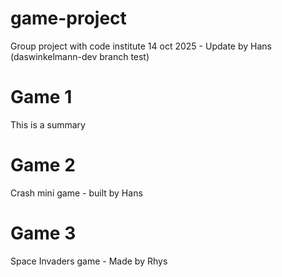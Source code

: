 # game-project

Group project with code institute
14 oct 2025 - Update by Hans (daswinkelmann-dev branch test)

# Game 1

This is a summary

# Game 2

Crash mini game - built by Hans


# Game 3

Space Invaders game - Made by Rhys